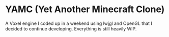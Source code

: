 # YAMC (Yet Another Minecraft Clone)
A Voxel engine I coded up in a weekend using lwjgl and OpenGL that I decided to continue developing. Everything is still heavily WIP.
